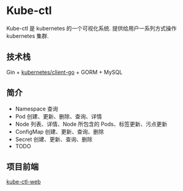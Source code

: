 # Kube-ctl
Kube-ctl 是 kubernetes 的一个可视化系统. 提供给用户一系列方式操作 kubernetes 集群.

## 技术栈
Gin + [kubernetes/client-go](https://github.com/kubernetes/client-go) + GORM + MySQL

## 简介
- Namespace 查询
- Pod 创建、更新、删除、查询、详情
- Node 列表、详情、Node 所包含的 Pods、标签更新、污点更新
- ConfigMap 创建、更新、查询、删除
- Secret 创建、更新、查询、删除
- TODO

## 项目前端
[kube-ctl-web](https://github.com/crazyfrankie/kube-ctl-web)
